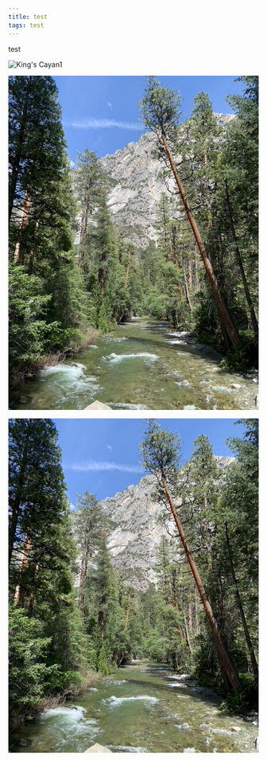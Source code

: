 ```yaml
---
title: test
tags: test
---
```


test

![King's Cayan1]({{site.url}}/images/test.jpeg)

![King's Cayan2](/images/test.jpeg)

![King's Cayan3](../../images/test.jpeg)